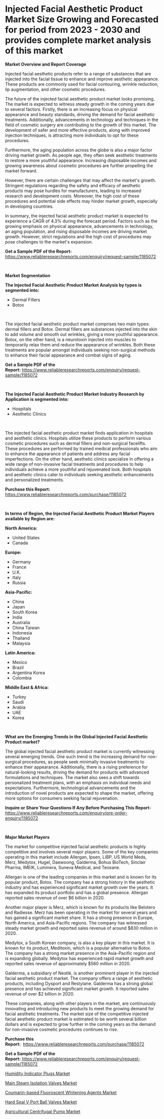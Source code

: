 <p><h1>Injected Facial Aesthetic Product Market Size Growing and Forecasted for period from 2023 - 2030 and provides complete market analysis of this market</h1></p><p><strong>Market Overview and Report Coverage</strong></p>
<p><p>Injected facial aesthetic products refer to a range of substances that are injected into the facial tissue to enhance and improve aesthetic appearance. These products are commonly used for facial contouring, wrinkle reduction, lip augmentation, and other cosmetic procedures.</p><p>The future of the injected facial aesthetic product market looks promising. The market is expected to witness steady growth in the coming years due to several factors. Firstly, there is an increasing focus on physical appearance and beauty standards, driving the demand for facial aesthetic treatments. Additionally, advancements in technology and techniques in the field of cosmetic surgery are contributing to the growth of this market. The development of safer and more effective products, along with improved injection techniques, is attracting more individuals to opt for these procedures.</p><p>Furthermore, the aging population across the globe is also a major factor driving market growth. As people age, they often seek aesthetic treatments to restore a more youthful appearance. Increasing disposable incomes and growing awareness about cosmetic procedures are further propelling the market forward.</p><p>However, there are certain challenges that may affect the market's growth. Stringent regulations regarding the safety and efficacy of aesthetic products may pose hurdles for manufacturers, leading to increased research and development costs. Moreover, the high cost of these procedures and potential side effects may hinder market growth, especially in developing countries.</p><p>In summary, the injected facial aesthetic product market is expected to experience a CAGR of 4.3% during the forecast period. Factors such as the growing emphasis on physical appearance, advancements in technology, an aging population, and rising disposable incomes are driving market growth. However, strict regulations and the high cost of procedures may pose challenges to the market's expansion.</p></p>
<p><strong>Get a Sample PDF of the Report:</strong> <a href="https://www.reliableresearchreports.com/enquiry/request-sample/1185072">https://www.reliableresearchreports.com/enquiry/request-sample/1185072</a></p>
<p>&nbsp;</p>
<p><strong>Market Segmentation</strong></p>
<p><strong>The Injected Facial Aesthetic Product Market Analysis by types is segmented into:</strong></p>
<p><ul><li>Dermal Fillers</li><li>Botox</li></ul></p>
<p>&nbsp;</p>
<p><p>The injected facial aesthetic product market comprises two main types: dermal fillers and Botox. Dermal fillers are substances injected into the skin to add volume and smooth out wrinkles, giving a more youthful appearance. Botox, on the other hand, is a neurotoxin injected into muscles to temporarily relax them and reduce the appearance of wrinkles. Both these treatments are popular amongst individuals seeking non-surgical methods to enhance their facial appearance and combat signs of aging.</p></p>
<p><strong>Get a Sample PDF of the Report:</strong>&nbsp;<a href="https://www.reliableresearchreports.com/enquiry/request-sample/1185072">https://www.reliableresearchreports.com/enquiry/request-sample/1185072</a></p>
<p>&nbsp;</p>
<p><strong>The Injected Facial Aesthetic Product Market Industry Research by Application is segmented into:</strong></p>
<p><ul><li>Hospitals</li><li>Aesthetic Clinics</li></ul></p>
<p>&nbsp;</p>
<p><p>The injected facial aesthetic product market finds application in hospitals and aesthetic clinics. Hospitals utilize these products to perform various cosmetic procedures such as dermal fillers and non-surgical facelifts. These procedures are performed by trained medical professionals who aim to enhance the appearance of patients and address any facial imperfections. On the other hand, aesthetic clinics specialize in offering a wide range of non-invasive facial treatments and procedures to help individuals achieve a more youthful and rejuvenated look. Both hospitals and aesthetic clinics cater to individuals seeking aesthetic enhancements and personalized treatments.</p></p>
<p><strong>Purchase this Report:</strong>&nbsp; <a href="https://www.reliableresearchreports.com/purchase/1185072">https://www.reliableresearchreports.com/purchase/1185072</a></p>
<p>&nbsp;</p>
<p><strong>In terms of Region, the Injected Facial Aesthetic Product Market Players available by Region are:</strong></p>
<p>
    <p> <strong> North America: </strong>
        <ul>
            <li>United States</li>
            <li>Canada</li>
        </ul>
        </p> 
    <p> <strong> Europe: </strong>
        <ul>
            <li>Germany</li>
            <li>France</li>
            <li>U.K.</li>
            <li>Italy</li>
            <li>Russia</li>
        </ul>
        </p> 
    <p> <strong> Asia-Pacific: </strong>
        <ul>
            <li>China</li>
            <li>Japan</li>
            <li>South Korea</li>
            <li>India</li>
            <li>Australia</li>
            <li>China Taiwan</li>
            <li>Indonesia</li>
            <li>Thailand</li>
            <li>Malaysia</li>
        </ul>
        </p> 
    <p> <strong> Latin America: </strong>
        <ul>
            <li>Mexico</li>
            <li>Brazil</li>
            <li>Argentina Korea</li>
            <li>Colombia</li>
        </ul>
        </p> 
    <p> <strong> Middle East & Africa: </strong>
        <ul>
            <li>Turkey</li>
            <li>Saudi</li>
            <li>Arabia</li>
            <li>UAE</li>
            <li>Korea</li>
        </ul>
    </p>
    </p>
<p>&nbsp;</p>
<p><strong>What are the Emerging Trends in the Global Injected Facial Aesthetic Product market?</strong></p>
<p><p>The global injected facial aesthetic product market is currently witnessing several emerging trends. One such trend is the increasing demand for non-surgical procedures, as people seek minimally invasive treatments to enhance their appearance. Additionally, there is a rising preference for natural-looking results, driving the demand for products with advanced formulations and techniques. The market also sees a shift towards personalized treatment plans, with an emphasis on individual needs and expectations. Furthermore, technological advancements and the introduction of novel products are expected to shape the market, offering more options for consumers seeking facial rejuvenation.</p></p>
<p><strong>Inquire or Share Your Questions If Any Before Purchasing This Report</strong>- <a href="https://www.reliableresearchreports.com/enquiry/pre-order-enquiry/1185072">https://www.reliableresearchreports.com/enquiry/pre-order-enquiry/1185072</a></p>
<p>&nbsp;</p>
<p><strong>Major Market Players</strong></p>
<p><p>The market for competitive injected facial aesthetic products is highly competitive and involves several major players. Some of the key companies operating in this market include Allergan, Ipsen, LIBP, US World Meds, Merz, Medytox, Hugel, Daewoong, Galderma, Bohus BioTech, Sinclair Pharma, IMEIK, Luminera, Suneva Medical, and Teoxane. </p><p>Allergan is one of the leading companies in this market and is known for its popular product, Botox. The company has a strong history in the aesthetic industry and has experienced significant market growth over the years. It has expanded its product portfolio and has a global presence. Allergan reported sales revenue of over $6 billion in 2020.</p><p>Another major player is Merz, which is known for its products like Belotero and Radiesse. Merz has been operating in the market for several years and has gained a significant market share. It has a strong presence in Europe, North America, and Asia-Pacific regions. The company has witnessed steady market growth and reported sales revenue of around $830 million in 2020.</p><p>Medytox, a South Korean company, is also a key player in this market. It is known for its product, Meditoxin, which is a popular alternative to Botox. The company has a strong market presence in the Asia-Pacific region and is expanding globally. Medytox has experienced rapid market growth and reported sales revenue of approximately $560 million in 2020.</p><p>Galderma, a subsidiary of Nestlé, is another prominent player in the injected facial aesthetic product market. The company offers a range of aesthetic products, including Dysport and Restylane. Galderma has a strong global presence and has achieved significant market growth. It reported sales revenue of over $2 billion in 2020.</p><p>These companies, along with other players in the market, are continuously innovating and introducing new products to meet the growing demand for facial aesthetic treatments. The market size of the competitive injected facial aesthetic product market is estimated to be worth several billion dollars and is expected to grow further in the coming years as the demand for non-invasive cosmetic procedures continues to rise.</p></p>
<p><strong>Purchase this Report:</strong>&nbsp;&nbsp;<a href="https://www.reliableresearchreports.com/purchase/1185072">https://www.reliableresearchreports.com/purchase/1185072</a></p>
<p></p>
<p><strong>Get a Sample PDF of the Report:</strong>&nbsp;<a href="https://www.reliableresearchreports.com/enquiry/request-sample/1185072">https://www.reliableresearchreports.com/enquiry/request-sample/1185072</a></p>
<p><p><a href="https://github.com/kuntayevaz/Market-Research-Report-List-1/blob/main/humidity-indicator-plugs-market.md">Humidity Indicator Plugs Market</a></p><p><a href="https://medium.com/@terrellconn/main-steam-isolation-valves-market-trends-forecast-and-competitive-analysis-to-2030-a440dfd61a37">Main Steam Isolation Valves Market</a></p><p><a href="https://github.com/kipkeeva/Market-Research-Report-List-1/blob/main/coumarin-based-fluoroscent-whitening-agents-market.md">Coumarin-based Fluoroscent Whitening Agents Market</a></p><p><a href="https://medium.com/@jeromekling1967/hard-seal-v-port-ball-valves-market-outlook-industry-overview-and-forecast-2023-to-2030-6a2ab5717ae9">Hard Seal V Port Ball Valves Market</a></p><p><a href="https://medium.com/@jazminjones30/agricultural-centrifugal-pump-market-exploring-market-share-market-trends-and-future-growth-664f477eabc4">Agricultural Centrifugal Pump Market</a></p></p>